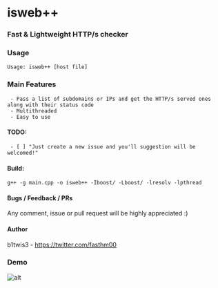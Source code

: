 # isweb++
### Fast & Lightweight HTTP/s checker

### Usage
```
Usage: isweb++ [host file]

```
### Main Features
     - Pass a list of subdomains or IPs and get the HTTP/s served ones along with their status code
     - Multithreaded
     - Easy to use

#### TODO:
     - [ ] "Just create a new issue and you'll suggestion will be welcomed!"

#### Build:
```
g++ -g main.cpp -o isweb++ -Iboost/ -Lboost/ -lresolv -lpthread
```

#### Bugs / Feedback / PRs
Any comment, issue or pull request will be highly appreciated :)

#### Author
b1twis3 - https://twitter.com/fasthm00

### Demo
![alt](image.png)

